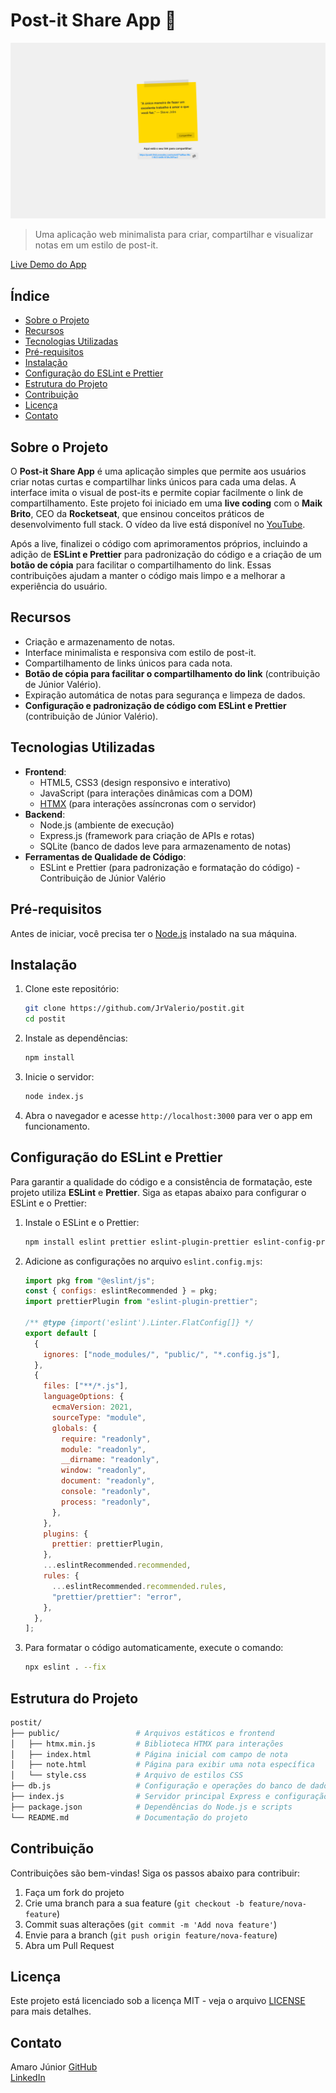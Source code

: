 # Post-it Share App 📝

![Screenshot](https://github.com/JrValerio/postit/blob/main/public/assets/postit.png?raw=true)

> Uma aplicação web minimalista para criar, compartilhar e visualizar notas em um estilo de post-it.

[Live Demo do App](https://postit-8nii.onrender.com/)

## Índice

- [Sobre o Projeto](#sobre-o-projeto)
- [Recursos](#recursos)
- [Tecnologias Utilizadas](#tecnologias-utilizadas)
- [Pré-requisitos](#pré-requisitos)
- [Instalação](#instalação)
- [Configuração do ESLint e Prettier](#configuração-do-eslint-e-prettier)
- [Estrutura do Projeto](#estrutura-do-projeto)
- [Contribuição](#contribuição)
- [Licença](#licença)
- [Contato](#contato)

## Sobre o Projeto

O **Post-it Share App** é uma aplicação simples que permite aos usuários criar notas curtas e compartilhar links únicos para cada uma delas. A interface imita o visual de post-its e permite copiar facilmente o link de compartilhamento. Este projeto foi iniciado em uma **live coding** com o **Maik Brito**, CEO da **Rocketseat**, que ensinou conceitos práticos de desenvolvimento full stack. O vídeo da live está disponível no [YouTube](https://www.youtube.com/watch?v=ixKkaWClWBE).

Após a live, finalizei o código com aprimoramentos próprios, incluindo a adição de **ESLint e Prettier** para padronização do código e a criação de um **botão de cópia** para facilitar o compartilhamento do link. Essas contribuições ajudam a manter o código mais limpo e a melhorar a experiência do usuário.

## Recursos

- Criação e armazenamento de notas.
- Interface minimalista e responsiva com estilo de post-it.
- Compartilhamento de links únicos para cada nota.
- **Botão de cópia para facilitar o compartilhamento do link** (contribuição de Júnior Valério).
- Expiração automática de notas para segurança e limpeza de dados.
- **Configuração e padronização de código com ESLint e Prettier** (contribuição de Júnior Valério).

## Tecnologias Utilizadas

- **Frontend**:
  - HTML5, CSS3 (design responsivo e interativo)
  - JavaScript (para interações dinâmicas com a DOM)
  - [HTMX](https://htmx.org/) (para interações assíncronas com o servidor)
- **Backend**:
  - Node.js (ambiente de execução)
  - Express.js (framework para criação de APIs e rotas)
  - SQLite (banco de dados leve para armazenamento de notas)
- **Ferramentas de Qualidade de Código**:
  - ESLint e Prettier (para padronização e formatação do código) - Contribuição de Júnior Valério

## Pré-requisitos

Antes de iniciar, você precisa ter o [Node.js](https://nodejs.org/en/) instalado na sua máquina.

## Instalação

1. Clone este repositório:

   ```bash
   git clone https://github.com/JrValerio/postit.git
   cd postit
   ```

2. Instale as dependências:

   ```bash
   npm install
   ```

3. Inicie o servidor:

   ```bash
   node index.js
   ```

4. Abra o navegador e acesse `http://localhost:3000` para ver o app em funcionamento.

## Configuração do ESLint e Prettier

Para garantir a qualidade do código e a consistência de formatação, este projeto utiliza **ESLint** e **Prettier**. Siga as etapas abaixo para configurar o ESLint e o Prettier:

1. Instale o ESLint e o Prettier:

   ```bash
   npm install eslint prettier eslint-plugin-prettier eslint-config-prettier --save-dev
   ```

2. Adicione as configurações no arquivo `eslint.config.mjs`:

   ```javascript
   import pkg from "@eslint/js";
   const { configs: eslintRecommended } = pkg;
   import prettierPlugin from "eslint-plugin-prettier";

   /** @type {import('eslint').Linter.FlatConfig[]} */
   export default [
     {
       ignores: ["node_modules/", "public/", "*.config.js"],
     },
     {
       files: ["**/*.js"],
       languageOptions: {
         ecmaVersion: 2021,
         sourceType: "module",
         globals: {
           require: "readonly",
           module: "readonly",
           __dirname: "readonly",
           window: "readonly",
           document: "readonly",
           console: "readonly",
           process: "readonly",
         },
       },
       plugins: {
         prettier: prettierPlugin,
       },
       ...eslintRecommended.recommended,
       rules: {
         ...eslintRecommended.recommended.rules,
         "prettier/prettier": "error",
       },
     },
   ];
   ```

3. Para formatar o código automaticamente, execute o comando:

   ```bash
   npx eslint . --fix
   ```

## Estrutura do Projeto

```bash
postit/
├── public/                 # Arquivos estáticos e frontend
│   ├── htmx.min.js         # Biblioteca HTMX para interações
│   ├── index.html          # Página inicial com campo de nota
│   ├── note.html           # Página para exibir uma nota específica
│   └── style.css           # Arquivo de estilos CSS
├── db.js                   # Configuração e operações do banco de dados SQLite
├── index.js                # Servidor principal Express e configuração de rotas
├── package.json            # Dependências do Node.js e scripts
└── README.md               # Documentação do projeto
```

## Contribuição

Contribuições são bem-vindas! Siga os passos abaixo para contribuir:

1. Faça um fork do projeto
2. Crie uma branch para a sua feature (`git checkout -b feature/nova-feature`)
3. Commit suas alterações (`git commit -m 'Add nova feature'`)
4. Envie para a branch (`git push origin feature/nova-feature`)
5. Abra um Pull Request

## Licença

Este projeto está licenciado sob a licença MIT - veja o arquivo [LICENSE](LICENSE) para mais detalhes.

## Contato

Amaro Júnior 
[GitHub](https://github.com/JrValerio/postit)  
[LinkedIn](https://www.linkedin.com/in/jrvalerio/)  


